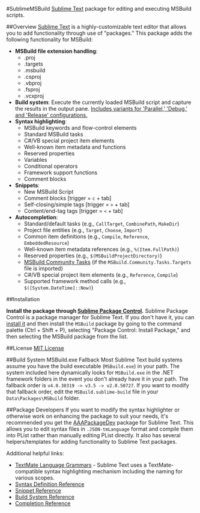 #SublimeMSBuild
[Sublime Text](http://www.sublimetext.com/) package for editing and executing MSBuild scripts.

##Overview
[Sublime Text](http://www.sublimetext.com/) is a highly-customizable text editor that allows you to add functionality through use of "packages." This package adds the following functionality for MSBuild:

* **MSBuild file extension handling**:
	* .proj
	* .targets
	* .msbuild
	* .csproj
	* .vbproj
	* .fsproj
	* .vcxproj
* **Build system**: Execute the currently loaded MSBuild script and capture the results in the output pane. [Includes variants for 'Parallel,' 'Debug,' and 'Release' configurations.](https://github.com/tillig/SublimeMSBuild/wiki/Build-Variants)
* **Syntax highlighting**:
	* MSBuild keywords and flow-control elements
	* Standard MSBuild tasks
	* C#/VB special project item elements
	* Well-known item metadata and functions
	* Reserved properties
	* Variables
	* Conditional operators
	* Framework support functions
	* Comment blocks
* **Snippets**:
	* New MSBuild Script
	* Comment blocks [trigger = `c` + tab]
	* Self-closing/simple tags [trigger = `>` + tab]
	* Content/end-tag tags [trigger = `<` + tab]
* **Autocompletion**:
	* Standard/default tasks (e.g., `CallTarget`, `CombinePath`, `MakeDir`)
	* Project file entities (e.g., `Target`, `Choose`, `Import`)
	* Common item definitions (e.g., `Compile`, `Reference`, `EmbeddedResource`)
	* Well-known item metadata references (e.g., `%(Item.FullPath)`)
	* Reserved properties (e.g., `$(MSBuildProjectDirectory)`)
	* [MSBuild Community Tasks](https://github.com/loresoft/msbuildtasks) (if the `MSBuild.Community.Tasks.Targets` file is imported)
	* C#/VB special project item elements (e.g., `Reference`, `Compile`)
	* Supported framework method calls (e.g., `$([System.DateTime]::Now)`)

##Installation

**Install the package through [Sublime Package Control](http://wbond.net/sublime_packages/package_control).** Sublime Package Control is a package manager for Sublime Text. If you don't have it, you can [install it](http://wbond.net/sublime_packages/package_control/installation) and then install the `MSBuild` package by going to the command palette (Ctrl + Shift + P), selecting "Package Control: Install Package," and then selecting the MSBuild package from the list.

##License
[MIT License](https://github.com/tillig/SublimeMSBuild/blob/master/LICENSE.md)

##Build System MSBuild.exe Fallback
Most Sublime Text build systems assume you have the build executable (`MSBuild.exe`) in your path. The system included here dynamically looks for `MSBuild.exe` in the .NET framework folders in the event you don't already have it in your path. The fallback order is `v4.0.30319 -> v3.5 -> v2.0.50727`. If you want to modify that fallback order, edit the `MSBuild.sublime-build` file in your `Data\Packages\MSBuild` folder.

##Package Developers
If you want to modify the syntax highlighter or otherwise work on enhancing the package to suit your needs, it's recommended you get the [AAAPackageDev](https://github.com/SublimeText/AAAPackageDev) package for Sublime Text. This allows you to edit syntax files in `.JSON-tmLanguage` format and compile them into PList rather than manually editing PList directly. It also has several helpers/templates for adding functionality to Sublime Text packages.

Additional helpful links:
* [TextMate Language Grammars](http://manual.macromates.com/en/language_grammars) - Sublime Text uses a TextMate-compatible syntax highlighting mechanism including the naming for various scopes.
* [Syntax Definition Reference](http://docs.sublimetext.info/en/latest/reference/syntaxdefs.html)
* [Snippet Reference](http://docs.sublimetext.info/en/latest/reference/snippets.html)
* [Build System Reference](http://docs.sublimetext.info/en/latest/reference/build_systems.html)
* [Completion Reference](http://docs.sublimetext.info/en/latest/reference/completions.html)